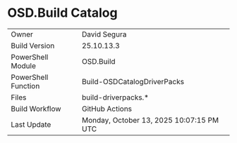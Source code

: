﻿# OSD.Build Catalog

| | |
|-|-|
| Owner | David Segura |
| Build Version | 25.10.13.3 |
| PowerShell Module | OSD.Build |
| PowerShell Function | Build-OSDCatalogDriverPacks |
| Files | build-driverpacks.* |
| Build Workflow | GitHub Actions |
| Last Update | Monday, October 13, 2025 10:07:15 PM UTC |
